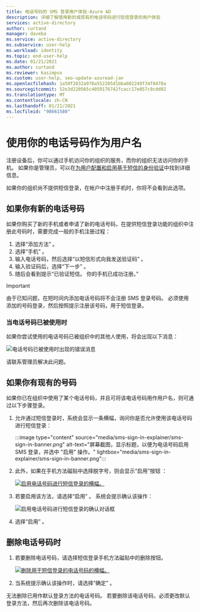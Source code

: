 ```yaml
---
title: 电话号码的 SMS 登录用户体验-Azure AD
description: 详细了解使用新的或现有的电话号码进行短信登录的用户体验
services: active-directory
author: curtand
manager: daveba
ms.service: active-directory
ms.subservice: user-help
ms.workload: identity
ms.topic: end-user-help
ms.date: 01/21/2021
ms.author: curtand
ms.reviewer: kasimpso
ms.custom: user-help, seo-update-azuread-jan
ms.openlocfilehash: 1a50f2032a978a552205d1bba602249f34f0478a
ms.sourcegitcommit: 52e3d220565c4059176742fcacc17e857c9cdd02
ms.translationtype: MT
ms.contentlocale: zh-CN
ms.lasthandoff: 01/21/2021
ms.locfileid: "98661580"
---
```

# <a name="use-your-phone-number-as-a-user-name"></a>使用你的电话号码作为用户名

注册设备后，你可以通过手机访问你的组织的服务，而你的组织无法访问你的手机。 如果你是管理员，可以在[为用户配置和启用基于短信的身份验证](../authentication/howto-authentication-sms-signin.md)中找到详细信息。

如果你的组织尚不提供短信登录，在帐户中注册手机时，你将不会看到此选项。  

## <a name="when-you-have-a-new-phone-number"></a>如果你有新的电话号码

如果你购买了新的手机或者申请了新的电话号码，在提供短信登录功能的组织中注册此号码时，需要完成一般的手机注册过程：

1. 选择“添加方法”  。
1. 选择“手机”  。
1. 输入电话号码，然后选择“以短信形式向我发送验证码”  。
1. 输入验证码后，选择“下一步”  。
1. 随后会看到提示“已验证短信。 你的手机已成功注册。”

> [!Important]
> 由于已知问题，在短时间内添加电话号码将不会注册 SMS 登录号码。 必须使用添加的号码登录，然后按照提示注册该号码，用于短信登录。

### <a name="when-the-phone-number-is-in-use"></a>当电话号码已被使用时

如果你尝试使用的电话号码已被组织中的其他人使用，将会出现以下消息：

![电话号码已被使用时出现的错误消息](media/sms-sign-in-explainer/sms-sign-in-error.png)

请联系管理员解决此问题。

## <a name="when-you-have-an-existing-number"></a>如果你有现有的号码

如果你已在组织中使用了某个电话号码，并且可将该电话号码用作用户名，则可通过以下步骤登录。

1. 允许通过短信登录时，系统会显示一条横幅，询问你是否允许使用该电话号码进行短信登录：

    :::image type="content" source="media/sms-sign-in-explainer/sms-sign-in-banner.png" alt-text="屏幕截图，显示标题，以便为电话号码启用 SMS 登录，并选中 &quot;启用&quot; 操作。" lightbox="media/sms-sign-in-explainer/sms-sign-in-banner.png":::

1. 此外，如果在手机方法磁贴中选择脱字号，则会显示“启用”按钮  ：

    [![启用电话号码进行短信登录的横幅。](media/sms-sign-in-explainer/sms-sign-in-phone-method.png)](media/sms-sign-in-explainer/sms-sign-in-phone-method.png#lightbox)

1. 若要启用该方法，请选择“启用”  。 系统会提示确认该操作：

    ![启用电话号码进行短信登录的确认对话框](media/sms-sign-in-explainer/sms-sign-in-confirmation.png)

1. 选择“启用”  。

## <a name="when-you-remove-your-phone-number"></a>删除电话号码时

1. 若要删除电话号码，请选择短信登录手机方法磁贴中的删除按钮。

    [![删除用于短信登录的电话号码的横幅。](media/sms-sign-in-explainer/sms-sign-in-delete-method.png)](media/sms-sign-in-explainer/sms-sign-in-delete-method.png#lightbox)

2. 当系统提示确认该操作时，请选择“确定”  。

无法删除已用作默认登录方法的电话号码。 若要删除该电话号码，必须更改默认登录方法，然后再次删除该电话号码。
